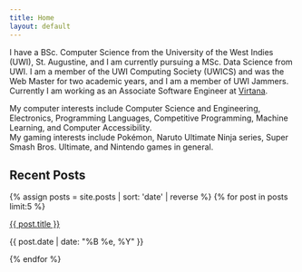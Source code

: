 ```yaml
---
title: Home
layout: default
---
```


I have a BSc. Computer Science from the University of the West Indies (UWI), St. Augustine, and I am currently pursuing a MSc. Data Science from UWI. I am a member of the UWI Computing Society (UWICS) and was the Web Master for two academic years, and I am a member of UWI Jammers.  Currently I am working as an Associate Software Engineer at [Virtana](https://virtanatech.com/).

My computer interests include Computer Science and Engineering, Electronics, Programming Languages, Competitive Programming, Machine Learning, and Computer Accessibility. <br>
My gaming interests include Pokémon, Naruto Ultimate Ninja series, Super Smash Bros. Ultimate, and Nintendo games in general.


## Recent Posts
{% assign posts = site.posts | sort: 'date' | reverse %}
{% for post in posts limit:5 %}
<div class="item">
  <a href="{{ post.url }}">{{ post.title }}</a>
  <p>{{ post.date | date: "%B %e, %Y" }}</p>
</div>
{% endfor %}
